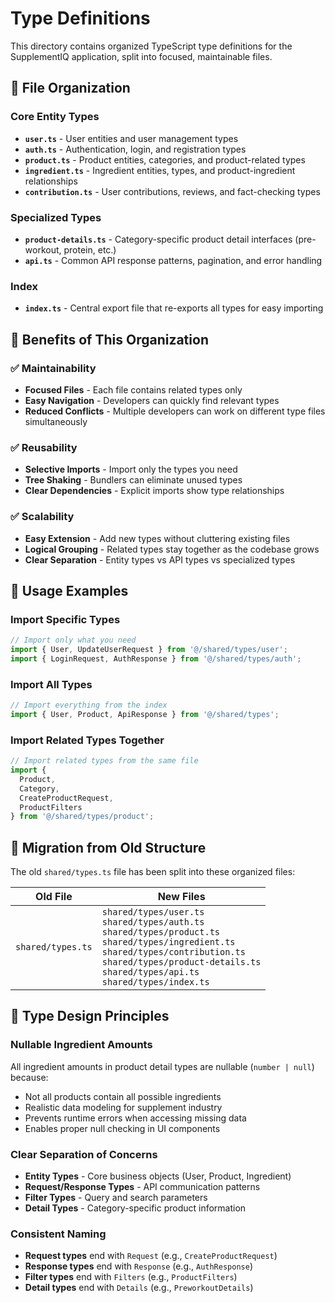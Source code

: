 # Type Definitions

This directory contains organized TypeScript type definitions for the SupplementIQ application, split into focused, maintainable files.

## 📁 File Organization

### Core Entity Types
- **`user.ts`** - User entities and user management types
- **`auth.ts`** - Authentication, login, and registration types
- **`product.ts`** - Product entities, categories, and product-related types
- **`ingredient.ts`** - Ingredient entities, types, and product-ingredient relationships
- **`contribution.ts`** - User contributions, reviews, and fact-checking types

### Specialized Types
- **`product-details.ts`** - Category-specific product detail interfaces (pre-workout, protein, etc.)
- **`api.ts`** - Common API response patterns, pagination, and error handling

### Index
- **`index.ts`** - Central export file that re-exports all types for easy importing

## 🎯 Benefits of This Organization

### ✅ **Maintainability**
- **Focused Files** - Each file contains related types only
- **Easy Navigation** - Developers can quickly find relevant types
- **Reduced Conflicts** - Multiple developers can work on different type files simultaneously

### ✅ **Reusability**
- **Selective Imports** - Import only the types you need
- **Tree Shaking** - Bundlers can eliminate unused types
- **Clear Dependencies** - Explicit imports show type relationships

### ✅ **Scalability**
- **Easy Extension** - Add new types without cluttering existing files
- **Logical Grouping** - Related types stay together as the codebase grows
- **Clear Separation** - Entity types vs API types vs specialized types

## 📝 Usage Examples

### Import Specific Types
```typescript
// Import only what you need
import { User, UpdateUserRequest } from '@/shared/types/user';
import { LoginRequest, AuthResponse } from '@/shared/types/auth';
```

### Import All Types
```typescript
// Import everything from the index
import { User, Product, ApiResponse } from '@/shared/types';
```

### Import Related Types Together
```typescript
// Import related types from the same file
import { 
  Product, 
  Category, 
  CreateProductRequest, 
  ProductFilters 
} from '@/shared/types/product';
```

## 🔄 Migration from Old Structure

The old `shared/types.ts` file has been split into these organized files:

| Old File | New Files |
|----------|-----------|
| `shared/types.ts` | `shared/types/user.ts`<br>`shared/types/auth.ts`<br>`shared/types/product.ts`<br>`shared/types/ingredient.ts`<br>`shared/types/contribution.ts`<br>`shared/types/product-details.ts`<br>`shared/types/api.ts`<br>`shared/types/index.ts` |

## 🎨 Type Design Principles

### Nullable Ingredient Amounts
All ingredient amounts in product detail types are nullable (`number | null`) because:
- Not all products contain all possible ingredients
- Realistic data modeling for supplement industry
- Prevents runtime errors when accessing missing data
- Enables proper null checking in UI components

### Clear Separation of Concerns
- **Entity Types** - Core business objects (User, Product, Ingredient)
- **Request/Response Types** - API communication patterns
- **Filter Types** - Query and search parameters
- **Detail Types** - Category-specific product information

### Consistent Naming
- **Request types** end with `Request` (e.g., `CreateProductRequest`)
- **Response types** end with `Response` (e.g., `AuthResponse`)
- **Filter types** end with `Filters` (e.g., `ProductFilters`)
- **Detail types** end with `Details` (e.g., `PreworkoutDetails`)
